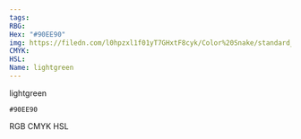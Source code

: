 ```yaml
---
tags:
RBG:
Hex: "#90EE90"
img: https://filedn.com/l0hpzxl1f01yT7GHxtF8cyk/Color%20Snake/standard_csv_to_svg/%23/#90EE90.svg
CMYK:
HSL:
Name: lightgreen
---
```

lightgreen
```palette
#90EE90
```
RGB
CMYK
HSL